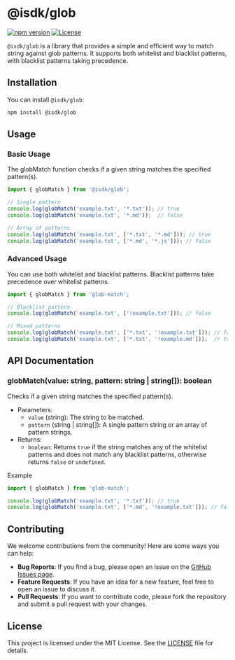 # @isdk/glob

[![npm version](https://badge.fury.io/js/@isdk%2Fglob.svg)](https://badge.fury.io/js/@isdk%2Fglob)
[![License](https://img.shields.io/badge/license-MIT-blue.svg)](LICENSE)

`@isdk/glob` is a library that provides a simple and efficient way to match string against glob patterns. It supports both whitelist and blacklist patterns, with blacklist patterns taking precedence.

## Installation

You can install `@isdk/glob`:

```bash
npm install @isdk/glob
```

## Usage

### Basic Usage

The globMatch function checks if a given string matches the specified pattern(s).

```typescript
import { globMatch } from '@isdk/glob';

// Single pattern
console.log(globMatch('example.txt', '*.txt')); // true
console.log(globMatch('example.txt', '*.md'));  // false

// Array of patterns
console.log(globMatch('example.txt', ['*.txt', '*.md'])); // true
console.log(globMatch('example.txt', ['*.md', '*.js'])); // false
```

### Advanced Usage

You can use both whitelist and blacklist patterns. Blacklist patterns take precedence over whitelist patterns.

```typescript
import { globMatch } from 'glob-match';

// Blacklist pattern
console.log(globMatch('example.txt', ['!example.txt'])); // false

// Mixed patterns
console.log(globMatch('example.txt', ['*.txt', '!example.txt'])); // false
console.log(globMatch('example.txt', ['*.txt', '!example.md']));  // true
```

## API Documentation

### globMatch(value: string, pattern: string | string[]): boolean

Checks if a given string matches the specified pattern(s).

* Parameters:
  * `value` (string): The string to be matched.
  * `pattern` (string | string[]): A single pattern string or an array of pattern strings.
* Returns:
  * `boolean`: Returns `true` if the string matches any of the whitelist patterns and does not match any blacklist patterns, otherwise returns `false` or `undefined`.

Example

```js
import { globMatch } from 'glob-match';

console.log(globMatch('example.txt', '*.txt')); // true
console.log(globMatch('example.txt', ['*.md', '!example.txt'])); // false
```

## Contributing

We welcome contributions from the community! Here are some ways you can help:

* **Bug Reports**: If you find a bug, please open an issue on the [GitHub Issues page](https://github.com/isdk/glob.js/issues).
* **Feature Requests**: If you have an idea for a new feature, feel free to open an issue to discuss it.
* **Pull Requests**: If you want to contribute code, please fork the repository and submit a pull request with your changes.

## License

This project is licensed under the MIT License. See the [LICENSE](./LICENSE-MIT) file for details.
